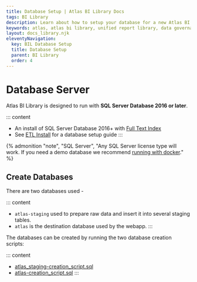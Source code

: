 ```yaml
---
title: Database Setup | Atlas BI Library Docs
tags: BI Library
description: Learn about how to setup your database for a new Atlas BI Library install. The database is sql server 2016 or later.
keywords: atlas, atlas bi library, unified report library, data governance, database, setup, database setup, ssrs
layout: docs_library.njk
eleventyNavigation:
  key: BIL Database Setup
  title: Database Setup
  parent: BI Library
  order: 4
---
```


# Database Server

Atlas BI Library is designed to run with **SQL Server Database 2016 or later**. 


::: content
- An install of SQL Server Database 2016+ with [Full Text Index](https://codingsight.com/implementing-full-text-search-in-sql-server-2016-for-beginners/)
- See [ETL Install](/docs/bi-library/etl/install/) for a database setup guide
:::

{% admonition
   "note",
   "SQL Server",
   "Any SQL Server license type will work. If you need a demo database we recommend [running with docker](https://schwabencode.com/blog/2019/10/27/MSSQL-Server-2017-Docker-Full-Text-Search>)."
%}


## Create Databases

There are two databases used -

::: content
- ``atlas-staging`` used to prepare raw data and insert it into several staging tables.
- ``atlas`` is the destination database used by the webapp.
:::

The databases can be created by running the two database creation scripts:

::: content
- [atlas_staging-creation_script.sql](https://github.com/atlas-bi/atlas-bi-libaray-etl/blob/master/atlas_staging_creation_script.sql)
- [atlas-creation_script.sql](https://github.com/atlas-bi/atlas-bi-library/blob/master/web/atlas-creation_script.sql)
:::
